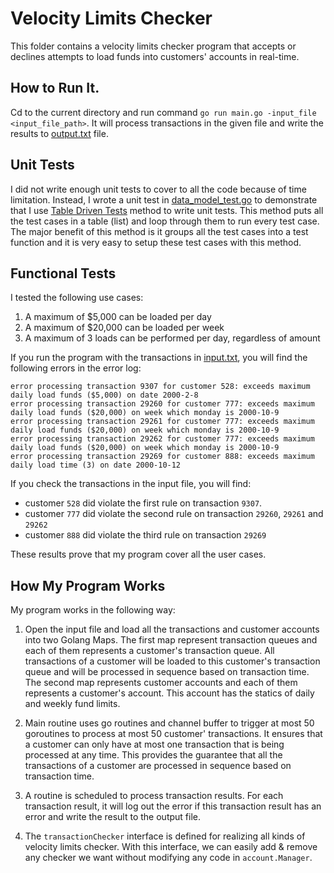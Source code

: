 # Velocity Limits Checker

This folder contains a velocity limits checker program that accepts or declines attempts to load funds into customers' accounts in real-time.

## How to Run It.

Cd to the current directory and run command `go run main.go -input_file <input_file_path>`. 
It will process transactions in the given file and write the results to [output.txt](./output.txt) file.

## Unit Tests

I did not write enough unit tests to cover to all the code because of time limitation. 
Instead, I wrote a unit test in [data_model_test.go](./account/data_model_test.go) to demonstrate that 
I use [Table Driven Tests](https://github.com/golang/go/wiki/TableDrivenTests) method to write unit tests.
This method puts all the test cases in a table (list) and loop through them to run every test case. The major benefit
of this method is it groups all the test cases into a test function and it is very easy to setup these test cases with this method.

## Functional Tests

I tested the following use cases:

1. A maximum of $5,000 can be loaded per day
2. A maximum of $20,000 can be loaded per week
3. A maximum of 3 loads can be performed per day, regardless of amount

If you run the program with the transactions in [input.txt](./input.txt), you will find the following errors in the error log:

```
error processing transaction 9307 for customer 528: exceeds maximum daily load funds ($5,000) on date 2000-2-8
error processing transaction 29260 for customer 777: exceeds maximum daily load funds ($20,000) on week which monday is 2000-10-9
error processing transaction 29261 for customer 777: exceeds maximum daily load funds ($20,000) on week which monday is 2000-10-9
error processing transaction 29262 for customer 777: exceeds maximum daily load funds ($20,000) on week which monday is 2000-10-9
error processing transaction 29269 for customer 888: exceeds maximum daily load time (3) on date 2000-10-12
```

If you check the transactions in the input file, you will find:

- customer `528` did violate the first rule on transaction `9307`.
- customer `777` did violate the second rule on transaction `29260`, `29261` and `29262`
- customer `888` did violate the third rule on transaction `29269` 

These results prove that my program cover all the user cases.

## How My Program Works

My program works in the following way:

1. Open the input file and load all the transactions and customer accounts into two Golang Maps.
The first map represent transaction queues and each of them represents a customer's transaction queue.
All transactions of a customer will be loaded to this customer's transaction queue and will be processed in sequence based on transaction time. 
The second map represents customer accounts and each of them represents a customer's account. 
This account has the statics of daily and weekly fund limits.

2. Main routine uses go routines and channel buffer to trigger at most 50 goroutines to process at most 50 customer' transactions. 
It ensures that a customer can only have at most one transaction that is being processed at any time. This provides the guarantee that
all the transactions of a customer are processed in sequence based on transaction time.

3. A routine is scheduled to process transaction results. For each transaction result, 
it will log out the error if this transaction result has an error and write the result to the output file.

4. The `transactionChecker` interface is defined for realizing all kinds of velocity limits checker. 
With this interface, we can easily add & remove any checker we want without modifying any code in `account.Manager`.    

